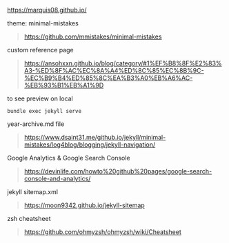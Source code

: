 https://marquis08.github.io/

theme: minimal-mistakes  
> <https://github.com/mmistakes/minimal-mistakes>

custom reference page  
> <https://ansohxxn.github.io/blog/category/#1%EF%B8%8F%E2%83%A3-%ED%8F%AC%EC%8A%A4%ED%8C%85%EC%8B%9C-%EC%B9%B4%ED%85%8C%EA%B3%A0%EB%A6%AC-%EB%93%B1%EB%A1%9D>

to see preview on local
```
bundle exec jekyll serve
```

year-archive.md file
> <https://www.dsaint31.me/github.io/jekyll/minimal-mistakes/log4blog/blogging/jekyll-navigation/>


Google Analytics & Google Search Console
> <https://devinlife.com/howto%20github%20pages/google-search-console-and-analytics/>

jekyll sitemap.xml
> <https://moon9342.github.io/jekyll-sitemap>

zsh cheatsheet
> <https://github.com/ohmyzsh/ohmyzsh/wiki/Cheatsheet>

